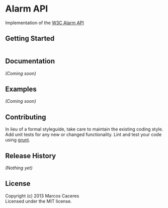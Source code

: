 # Alarm API

Implementation of the [W3C Alarm API](http://sysapps.github.com/sysapps/proposals/alarm/Overview.html)

## Getting Started

```javascript

```

## Documentation
_(Coming soon)_

## Examples
_(Coming soon)_

## Contributing
In lieu of a formal styleguide, take care to maintain the existing coding style. Add unit tests for any new or changed functionality. Lint and test your code using [grunt](https://github.com/gruntjs/grunt).

## Release History
_(Nothing yet)_

## License
Copyright (c) 2013 Marcos Caceres  
Licensed under the MIT license.
